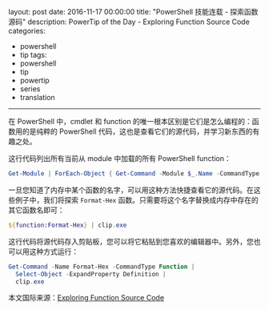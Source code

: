 layout: post
date: 2016-11-17 00:00:00
title: "PowerShell 技能连载 - 探索函数源码"
description: PowerTip of the Day - Exploring Function Source Code
categories:
- powershell
- tip
tags:
- powershell
- tip
- powertip
- series
- translation
---
在 PowerShell 中，cmdlet 和 function 的唯一根本区别是它们是怎么编程的：函数用的是纯粹的 PowerShell 代码，这也是查看它们的源代码，并学习新东西的有趣之处。

这行代码列出所有当前从 module 中加载的所有 PowerShell function：

```powershell
Get-Module | ForEach-Object { Get-Command -Module $_.Name -CommandType Function }
```

一旦您知道了内存中某个函数的名字，可以用这种方法快捷查看它的源代码。在这些例子中，我们将探索 `Format-Hex` 函数。只需要将这个名字替换成内存中存在的其它函数名即可：

```powershell
${function:Format-Hex} | clip.exe
```

这行代码将源代码存入剪贴板，您可以将它粘贴到您喜欢的编辑器中。另外，您也可以用这种方式运行：

```powershell
Get-Command -Name Format-Hex -CommandType Function |
  Select-Object -ExpandProperty Definition |
  clip.exe
```

<!--more-->
本文国际来源：[Exploring Function Source Code](http://community.idera.com/powershell/powertips/b/tips/posts/exploring-function-source-code)
